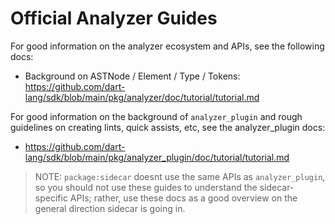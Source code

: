 # Official Analyzer Guides

For good information on the analyzer ecosystem and APIs, see the following docs:

- Background on ASTNode / Element / Type / Tokens: https://github.com/dart-lang/sdk/blob/main/pkg/analyzer/doc/tutorial/tutorial.md

For good information on the background of ```analyzer_plugin``` and rough guidelines on creating lints, quick assists, etc, see the analyzer_plugin docs:

- https://github.com/dart-lang/sdk/blob/main/pkg/analyzer_plugin/doc/tutorial/tutorial.md

> NOTE: ```package:sidecar``` doesnt use the same APIs as ```analyzer_plugin```, so you should not use these guides to understand the sidecar-specific APIs; rather, use these docs as a good overview on the general direction sidecar is going in.